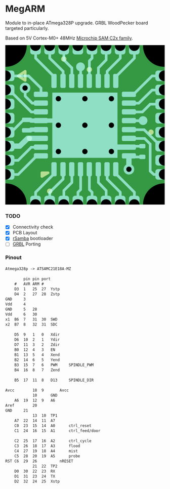 # MegARM
Module to in-place ATmega328P upgrade. GRBL WoodPecker board targeted particularly.

Based on 5V Cortex-M0+ 48MHz [Microchip SAM C2x family](https://www.microchip.com/wwwproducts/en/ATSAMC20E18A).

![Layout top layer preview](Layout/top.png?raw=true)

### TODO

- [X] Connectivity check
- [X] PCB Layout
- [X] [rSamba](https://github.com/kimstik/rSamba) bootloader
- [ ] [GRBL](https://github.com/gnea/grbl) Porting

### Pinout
```
Atmega328p -> ATSAMC21E18A-MZ

		pin	pin	port
	#	AVR	ARM #	
	D3	1	25	27	Ystp
	D4	2	27  28	Zstp
GND		3	    	
Vdd		4       	
GND		5	28  	
Vdd		6	30		
x1	B6	7	31	30	SWD
x2	B7	8	32	31	SDC
	                
	D5	9	1 	0	Xdir
	D6	10	2 	1	Ydir
	D7	11	3 	2	Zdir
	B0	12	4 	3	EN
	B1	13	5 	4	Xend
	B2	14	6 	5	Yend
	B3	15	7 	6	PWM		SPINDLE_PWM
	B4	16	8 	7	Zend			
	                
	B5	17	11	8	D13		SPINDLE_DIR
		        	
Avcc		18	9 		Avcc
			10		GND
	A6	19	12	9	A6	
Aref		20      	
GND		21      	
			13	10	TP1
	A7	22	14	11	A7
	C0	23	15	14	A0		ctrl_reset
	C1	24	16	15	A1		ctrl_feed/door
	                
	C2	25	17	16	A2		ctrl_cycle
	C3	26	18	17	A3		flood				
	C4	27	19	18	A4		mist				
	C5	28	20	19	A5		probe
RST	C6	29	26  		nRESET
			21	22	TP2
	D0	30	22	23	RX
	D1	31	23	24	TX
	D2	32	24	25	Xstp

```

